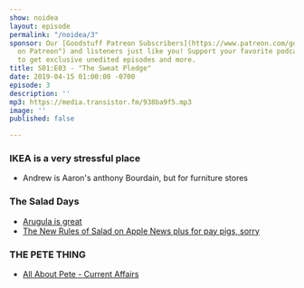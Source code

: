 ```yaml
---
show: noidea
layout: episode
permalink: "/noidea/3"
sponsor: Our [Goodstuff Patreon Subscribers](https://www.patreon.com/goodstuff "Goodstuff
  on Patreon") and listeners just like you! Support your favorite podcasts directly
  to get exclusive unedited episodes and more.
title: S01:E03 - "The Sweat Pledge"
date: 2019-04-15 01:00:00 -0700
episode: 3
description: ''
mp3: https://media.transistor.fm/938ba9f5.mp3
image: ''
published: false

---
```

### IKEA is a very stressful place
- Andrew is Aaron's anthony Bourdain, but for furniture stores

### The Salad Days
- [Arugula is great](http://on.theatln.tc/B5541fR)
- [The New Rules of Salad on Apple News plus for pay pigs, sorry](https://apple.news/AgKM6Ih4sS4-SR0NLjZvgYA)

### THE PETE THING
- [All About Pete - Current Affairs](https://www.currentaffairs.org/2019/03/all-about-pete)